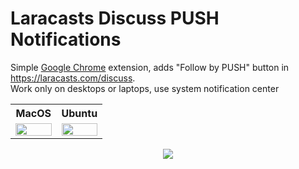 # Laracasts Discuss PUSH Notifications
Simple [Google Chrome](https://www.google.com/chrome/) extension, adds "Follow by PUSH" button in https://laracasts.com/discuss. \
Work only on desktops or laptops, use system notification center

<table>
<tr>
<th>MacOS</th>
<th>Ubuntu</th>
</tr>
<tr>
<td width="50%">
<img src="https://habrastorage.org/webt/ui/xs/dl/uixsdlbfvcstpr3qpv44ahyuask.jpeg" width="100%" />
</td>
<td>
<img src="https://habrastorage.org/webt/ef/w8/mt/efw8mt0po5mtlxn-osba3qrpazq.jpeg" width="100%" />
</td>
</tr>
</table>


<p align="center">
	<img src="https://habrastorage.org/webt/en/ky/1a/enky1alpxxjsza2xb1a-zyarkde.jpeg" />
</p>
